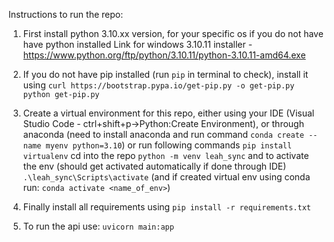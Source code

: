 Instructions to run the repo:

1. First install python 3.10.xx version, for your specific os if you do not have have python installed
   Link for windows 3.10.11 installer - https://www.python.org/ftp/python/3.10.11/python-3.10.11-amd64.exe

2. If you do not have pip installed (run `pip` in terminal to check), install it using
   `curl https://bootstrap.pypa.io/get-pip.py -o get-pip.py`
   `python get-pip.py`

3. Create a virtual environment for this repo, either using your IDE (Visual Studio Code - ctrl+shift+p->Python:Create Environment), or through anaconda (need to install anaconda and run command `conda create --name myenv python=3.10`) or run following commands
    `pip install virtualenv`
    cd into the repo
    `python -m venv leah_sync`
    and to activate the env (should get activated automatically if done through IDE)
    `.\leah_sync\Scripts\activate`
    (and if created virtual env using conda run: `conda activate <name_of_env>`)

4. Finally install all requirements using
   `pip install -r requirements.txt`

5. To run the api use:
   `uvicorn main:app`